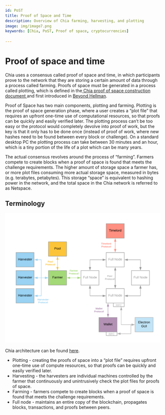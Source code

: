 ```yaml
---
id: PoST
title: Proof of Space and Time
description: Overview of Chia farming, harvesting, and plotting
image: img/image7.png
keywords: [Chia, PoST, Proof of space, cryptocurrencies]

---
```


# Proof of space and time

Chia uses a consensus called proof of space and time, in which participants prove to the network that they are storing a certain amount of data through a process called farming. Proofs of space must be generated in a process called plotting, which is defined in the[ Chia proof of space construction document ](https://www.chia.net/assets/Chia_Proof_of_Space_Construction_v1.1.pdf)and first introduced in [Beyond Hellman](https://eprint.iacr.org/2017/893.pdf).

Proof of Space has two main components, plotting and farming. Plotting is the proof of space generation phase, where a user creates a “plot file” that requires an upfront one-time use of computational resources, so that proofs can be quickly and easily verified later. The plotting process can’t be too easy or the protocol would completely devolve into proof of work, but the key is that it only has to be done once (instead of proof of work, where new hashes need to be found between every block or challenge). On a standard desktop PC the plotting process can take between 30 minutes and an hour, which is a tiny portion of the life of a plot which can be many years.

The actual consensus revolves around the process of “farming”. Farmers compete to create blocks when a proof of space is found that meets the challenge requirements. The higher amount of storage space a farmer has, or more plot files consuming more actual storage space, measured in bytes (e.g. terabytes, petabytes). This storage “space” is equivalent to hashing power in the network, and the total space in the Chia network is referred to as Netspace.

## Terminology

![alt_text](img/image7.png "Chia topology")

Chia architecture can be found [here](https://docs.chia.net/docs/02architecture/p2p-system).

- Plotting - creating the proofs of space into a “plot file” requires upfront one-time use of compute resources, so that proofs can be quickly and easily verified later.
- Harvesting - the harvesters are individual machines controlled by the farmer that continuously and unintrusively check the plot files for proofs of space.
- Farming - farmers compete to create blocks when a proof of space is found that meets the challenge requirements.
- Full node - maintains an entire copy of the blockchain, propagates blocks, transactions, and proofs between peers.
